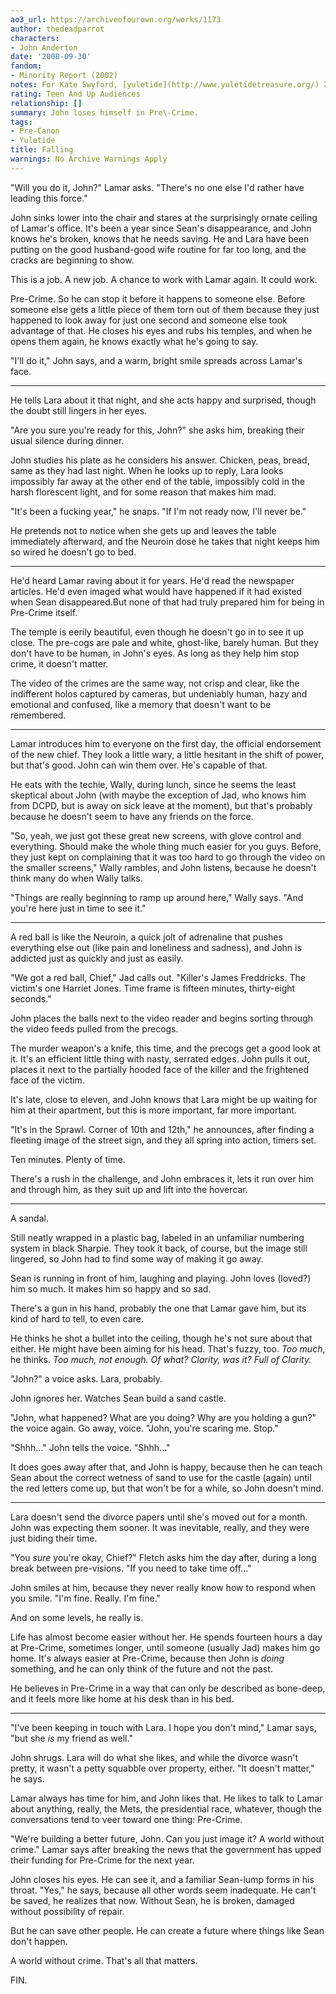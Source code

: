 ```yaml
---
ao3_url: https://archiveofourown.org/works/1173
author: thedeadparrot
characters:
- John Anderton
date: '2008-09-30'
fandom:
- Minority Report (2002)
notes: For Kate Swyford, [yuletide](http://www.yuletidetreasure.org/) 2005\.
rating: Teen And Up Audiences
relationship: []
summary: John loses himself in Pre\-Crime.
tags:
- Pre-Canon
- Yuletide
title: Falling
warnings: No Archive Warnings Apply
---
```


"Will you do it, John?" Lamar asks. "There's no one else I'd rather have leading this force."

John sinks lower into the chair and stares at the surprisingly ornate ceiling of Lamar's office. It's been a year since Sean's disappearance, and John knows he's broken, knows that he needs saving. He and Lara have been putting on the good husband\-good wife routine for far too long, and the cracks are beginning to show.

This is a job. A new job. A chance to work with Lamar again. It could work.

Pre\-Crime. So he can stop it before it happens to someone else. Before someone else gets a little piece of them torn out of them because they just happened to look away for just one second and someone else took advantage of that. He closes his eyes and rubs his temples, and when he opens them again, he knows exactly what he's going to say.

"I'll do it," John says, and a warm, bright smile spreads across Lamar's face.



---

He tells Lara about it that night, and she acts happy and surprised, though the doubt still lingers in her eyes.

"Are you sure you're ready for this, John?" she asks him, breaking their usual silence during dinner.

John studies his plate as he considers his answer. Chicken, peas, bread, same as they had last night. When he looks up to reply, Lara looks impossibly far away at the other end of the table, impossibly cold in the harsh florescent light, and for some reason that makes him mad.

"It's been a fucking year," he snaps. "If I'm not ready now, I'll never be."

He pretends not to notice when she gets up and leaves the table immediately afterward, and the Neuroin dose he takes that night keeps him so wired he doesn't go to bed.



---

He'd heard Lamar raving about it for years. He'd read the newspaper articles. He'd even imaged what would have happened if it had existed when Sean disappeared.But none of that had truly prepared him for being in Pre\-Crime itself.

The temple is eerily beautiful, even though he doesn't go in to see it up close. The pre\-cogs are pale and white, ghost\-like, barely human. But they don't have to be human, in John's eyes. As long as they help him stop crime, it doesn't matter.

The video of the crimes are the same way, not crisp and clear, like the indifferent holos captured by cameras, but undeniably human, hazy and emotional and confused, like a memory that doesn't want to be remembered.



---

Lamar introduces him to everyone on the first day, the official endorsement of the new chief. They look a little wary, a little hesitant in the shift of power, but that's good. John can win them over. He's capable of that.

He eats with the techie, Wally, during lunch, since he seems the least skeptical about John (with maybe the exception of Jad, who knows him from DCPD, but is away on sick leave at the moment), but that's probably because he doesn't seem to have any friends on the force.

"So, yeah, we just got these great new screens, with glove control and everything. Should make the whole thing much easier for you guys. Before, they just kept on complaining that it was too hard to go through the video on the smaller screens," Wally rambles, and John listens, because he doesn't think many do when Wally talks.

"Things are really beginning to ramp up around here," Wally says. "And you're here just in time to see it."



---

A red ball is like the Neuroin, a quick jolt of adrenaline that pushes everything else out (like pain and loneliness and sadness), and John is addicted just as quickly and just as easily.

"We got a red ball, Chief," Jad calls out. "Killer's James Freddricks. The victim's one Harriet Jones. Time frame is fifteen minutes, thirty\-eight seconds."

John places the balls next to the video reader and begins sorting through the video feeds pulled from the precogs.

The murder weapon's a knife, this time, and the precogs get a good look at it. It's an efficient little thing with nasty, serrated edges. John pulls it out, places it next to the partially hooded face of the killer and the frightened face of the victim.

It's late, close to eleven, and John knows that Lara might be up waiting for him at their apartment, but this is more important, far more important.

"It's in the Sprawl. Corner of 10th and 12th," he announces, after finding a fleeting image of the street sign, and they all spring into action, timers set.

Ten minutes. Plenty of time.

There's a rush in the challenge, and John embraces it, lets it run over him and through him, as they suit up and lift into the hovercar.



---

A sandal.

Still neatly wrapped in a plastic bag, labeled in an unfamiliar numbering system in black Sharpie. They took it back, of course, but the image still lingered, so John had to find some way of making it go away.

Sean is running in front of him, laughing and playing. John loves (loved?) him so much. It makes him so happy and so sad.

There's a gun in his hand, probably the one that Lamar gave him, but its kind of hard to tell, to even care.

He thinks he shot a bullet into the ceiling, though he's not sure about that either. He might have been aiming for his head. That's fuzzy, too. *Too much*, he thinks. *Too much, not enough. Of what? Clarity, was it? Full of Clarity.*

"John?" a voice asks. Lara, probably.

John ignores her. Watches Sean build a sand castle.

"John, what happened? What are you doing? Why are you holding a gun?" the voice again. Go away, voice. "John, you're scaring me. Stop."

"Shhh..." John tells the voice. "Shhh..."

It does goes away after that, and John is happy, because then he can teach Sean about the correct wetness of sand to use for the castle (again) until the red letters come up, but that won't be for a while, so John doesn't mind.



---

Lara doesn't send the divorce papers until she's moved out for a month. John was expecting them sooner. It was inevitable, really, and they were just biding their time.

"You *sure* you're okay, Chief?" Fletch asks him the day after, during a long break between pre\-visions. "If you need to take time off..."

John smiles at him, because they never really know how to respond when you smile. "I'm fine. Really. I'm fine."

And on some levels, he really is.

Life has almost become easier without her. He spends fourteen hours a day at Pre\-Crime, sometimes longer, until someone (usually Jad) makes him go home. It's always easier at Pre\-Crime, because then John is *doing* something, and he can only think of the future and not the past.

He believes in Pre\-Crime in a way that can only be described as bone\-deep, and it feels more like home at his desk than in his bed.



---

"I've been keeping in touch with Lara. I hope you don't mind," Lamar says, "but she *is* my friend as well."

John shrugs. Lara will do what she likes, and while the divorce wasn't pretty, it wasn't a petty squabble over property, either. "It doesn't matter," he says.

Lamar always has time for him, and John likes that. He likes to talk to Lamar about anything, really, the Mets, the presidential race, whatever, though the conversations tend to veer toward one thing: Pre\-Crime.

"We're building a better future, John. Can you just image it? A world without crime." Lamar says after breaking the news that the government has upped their funding for Pre\-Crime for the next year.

John closes his eyes. He can see it, and a familiar Sean\-lump forms in his throat. "Yes," he says, because all other words seem inadequate. He can't be saved, he realizes that now. Without Sean, he is broken, damaged without possibility of repair.

But he can save other people. He can create a future where things like Sean don't happen.

A world without crime. That's all that matters.

FIN.